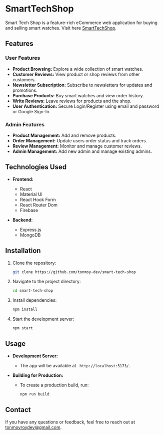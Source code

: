 # SmartTechShop

Smart Tech Shop is a feature-rich eCommerce web application for buying and selling smart watches.
Visit here [SmartTechShop](https://smart-tech-shop.netlify.app/).


## Features

### User Features
- **Product Browsing:** Explore a wide collection of smart watches.
- **Customer Reviews:** View product or shop reviews from other customers.
- **Newsletter Subscription:** Subscribe to newsletters for updates and promotions.
- **Purchase Products:** Buy smart watches and view order history.
- **Write Reviews:** Leave reviews for products and the shop.
- **User Authentication:** Secure Login/Register using email and password or Google Sign-In.

### Admin Features
- **Product Management:** Add and remove products.
- **Order Management:** Update users order status and track orders.
- **Review Management:** Monitor and manage customer reviews.
- **Admin Management:** Add new admin and manage existing admins.

## Technologies Used

- **Frontend:**
  - React
  - Material UI
  - React Hook Form
  - React Router Dom
  - Firebase


- **Backend:**
  - Express.js
  - MongoDB

## Installation

1. Clone the repository:
   ```sh
   git clone https://github.com/tonmoy-dev/smart-tech-shop
   ```

2. Navigate to the project directory:
   ```sh
   cd smart-tech-shop
   ```

3. Install dependencies:
   ```sh
   npm install
   ```

4. Start the development server:
   ```sh
   npm start
   ```

## Usage

- **Development Server:** 
  - The app will be available at ` http://localhost:5173/`.

- **Building for Production:**
  - To create a production build, run:
    ```sh
    npm run build
    ```

## Contact

If you have any questions or feedback, feel free to reach out at tonmoyroydev@gmail.com.

